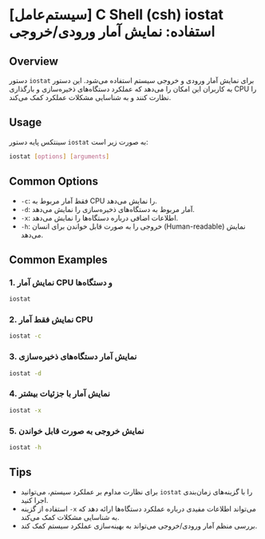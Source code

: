 # [سیستم‌عامل] C Shell (csh) iostat استفاده: نمایش آمار ورودی/خروجی

## Overview
دستور `iostat` برای نمایش آمار ورودی و خروجی سیستم استفاده می‌شود. این دستور به کاربران این امکان را می‌دهد که عملکرد دستگاه‌های ذخیره‌سازی و بارگذاری CPU را نظارت کنند و به شناسایی مشکلات عملکرد کمک می‌کند.

## Usage
سینتکس پایه دستور `iostat` به صورت زیر است:

```bash
iostat [options] [arguments]
```

## Common Options
- `-c`: فقط آمار مربوط به CPU را نمایش می‌دهد.
- `-d`: آمار مربوط به دستگاه‌های ذخیره‌سازی را نمایش می‌دهد.
- `-x`: اطلاعات اضافی درباره دستگاه‌ها را نمایش می‌دهد.
- `-h`: خروجی را به صورت قابل خواندن برای انسان (Human-readable) نمایش می‌دهد.

## Common Examples
### 1. نمایش آمار CPU و دستگاه‌ها
```bash
iostat
```

### 2. نمایش فقط آمار CPU
```bash
iostat -c
```

### 3. نمایش آمار دستگاه‌های ذخیره‌سازی
```bash
iostat -d
```

### 4. نمایش آمار با جزئیات بیشتر
```bash
iostat -x
```

### 5. نمایش خروجی به صورت قابل خواندن
```bash
iostat -h
```

## Tips
- برای نظارت مداوم بر عملکرد سیستم، می‌توانید `iostat` را با گزینه‌های زمان‌بندی اجرا کنید.
- استفاده از گزینه `-x` می‌تواند اطلاعات مفیدی درباره عملکرد دستگاه‌ها ارائه دهد که به شناسایی مشکلات کمک می‌کند.
- بررسی منظم آمار ورودی/خروجی می‌تواند به بهینه‌سازی عملکرد سیستم کمک کند.